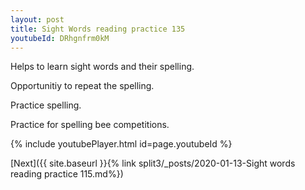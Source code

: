 ```yaml
---
layout: post
title: Sight Words reading practice 135
youtubeId: DRhgnfrm0kM
---
```

 
 
Helps to learn sight words and their spelling.

Opportunitiy to repeat the spelling. 

Practice spelling. 
 
Practice for spelling bee competitions. 
 
{% include youtubePlayer.html id=page.youtubeId %}
 
 

[Next]({{ site.baseurl }}{% link  split3/_posts/2020-01-13-Sight words reading practice 115.md%})
 
